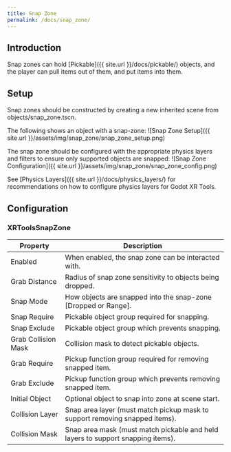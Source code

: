 ```yaml
---
title: Snap Zone
permalink: /docs/snap_zone/
---
```



## Introduction
Snap zones can hold [Pickable]({{ site.url }}/docs/pickable/) objects, and the
player can pull items out of them, and put items into them.


## Setup
Snap zones should be constructed by creating a new inherited scene from
objects/snap_zone.tscn.

The following shows an object with a snap-zone:
![Snap Zone Setup]({{ site.url }}/assets/img/snap_zone/snap_zone_setup.png)

The snap zone should be configured with the appropriate physics layers and
filters to ensure only supported objects are snapped:
![Snap Zone Configuration]({{ site.url }}/assets/img/snap_zone/snap_zone_config.png)

See [Physics Layers]({{ site.url }}/docs/physics_layers/) for recommendations on
how to configure physics layers for Godot XR Tools.


## Configuration

### XRToolsSnapZone

| Property              | Description                                                     |
| --------------------- | --------------------------------------------------------------- |
| Enabled               | When enabled, the snap zone can be interacted with. |
| Grab Distance         | Radius of snap zone sensitivity to objects being dropped.  |
| Snap Mode             | How objects are snapped into the snap-zone [Dropped or Range]. |
| Snap Require          | Pickable object group required for snapping. |
| Snap Exclude          | Pickable object group which prevents snapping. |
| Grab Collision Mask   | Collision mask to detect pickable objects. |
| Grab Require          | Pickup function group required for removing snapped item. |
| Grab Exclude          | Pickup function group which prevents removing snapped item. |
| Initial Object        | Optional object to snap into zone at scene start. |
| Collision Layer       | Snap area layer (must match pickup mask to support removing snapped items). |
| Collision Mask        | Snap area mask (must match pickable and held layers to support snapping items). |
